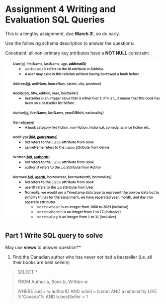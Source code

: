# Assignment 4 Writing and Evaluation SQL Queries

This is a lengthy assignment, due **March 3**!, so do early.

Use the following schema description to answer the questions:


Constraint: all non-primary key attributes have a **NOT NULL** constraint

![](schema.png)


## Part 1 Write SQL query to solve

May use **views** to answer question**

1. Find the Canadian author who has never not had a bestseller (i.e. all their books are best sellers)

> SELECT *
>
> FROM Author a, Book b, Written w
>
> WHERE a.id = w.authorID AND w.bid = b.isbn AND a.nationality LIKE %'Canada'% AND b.bestSeller = 1
